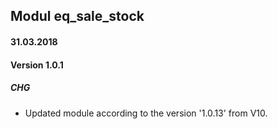 ## Modul eq_sale_stock

#### 31.03.2018
#### Version 1.0.1
##### CHG
- Updated module according to the version '1.0.13' from V10.

